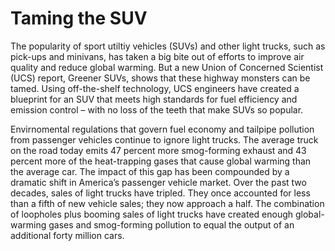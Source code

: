 # Taming the SUV
The popularity of sport utiltiy vehicles (SUVs) and other light trucks, such as pick-ups and minivans, has taken a big bite out of efforts to improve air quality and reduce global warming. But a new Union of Concerned Scientist (UCS) report, Greener SUVs, shows that these highway monsters can be tamed. Using off-the-shelf technology, UCS engineers have created a blueprint for an SUV that meets high standards for fuel efficiency and emission control – with no loss of the teeth that make SUVs so popular.

Envirnomental regulations that govern fuel economy and tailpipe pollution from passenger vehicles continue to ignore light trucks. The average truck on the road today emits 47 percent more smog-forming exhaust and 43 percent more of the heat-trapping gases that cause global warming than the average car. The impact of this gap has been compounded by a dramatic shift in America’s passenger vehicle market. Over the past two decades, sales of light trucks have tripled. They once accounted for less than a fifth of new vehicle sales; they now approach a half. The combination of loopholes plus booming sales of light trucks have created enough global-warming gases and smog-forming pollution to equal the output of an additional forty million cars.